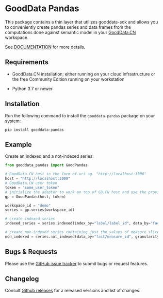 # GoodData Pandas

This package contains a thin layer that utilizes gooddata-sdk and allows you to conveniently create pandas series and
data frames from the computations done against semantic model in your [GoodData.CN](https://www.gooddata.com/developers/cloud-native/) workspace.

See [DOCUMENTATION](https://gooddata-pandas.readthedocs.io/en/latest/) for more details.

## Requirements

-  GoodData.CN installation; either running on your cloud
   infrastructure or the free Community Edition running on your workstation

-  Python 3.7 or newer

## Installation

Run the following command to install the `gooddata-pandas` package on your system:

    pip install gooddata-pandas

## Example

Create an indexed and a not-indexed series:

```python
from gooddata_pandas import GoodPandas

# GoodData.CN host in the form of uri eg. "http://localhost:3000"
host = "http://localhost:3000"
# GoodData.CN user token
token = "some_user_token"
# initialize the adapter to work on top of GD.CN host and use the provided authentication token
gp = GoodPandas(host, token)

workspace_id = "demo"
series = gp.series(workspace_id)

# create indexed series
indexed_series = series.indexed(index_by="label/label_id", data_by="fact/measure_id")

# create non-indexed series containing just the values of measure sliced by elements of the label
non_indexed = series.not_indexed(data_by="fact/measure_id", granularity="label/label_id")
```

## Bugs & Requests

Please use the [GitHub issue tracker](https://github.com/gooddata/gooddata-python-sdk/issues) to submit bugs
or request features.

## Changelog

Consult [Github releases](https://github.com/gooddata/gooddata-python-sdk/releases) for a released versions
and list of changes.
